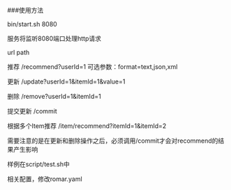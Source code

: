 ###使用方法

bin/start.sh 8080

服务将监听8080端口处理http请求

url path

推荐
/recommend?userId=1
可选参数：format=text,json,xml

更新
/update?userId=1&itemId=1&value=1

删除
/remove?userId=1&itemId=1

提交更新
/commit

根据多个Item推荐
/item/recommend?itemId=1&itemId=2

需要注意的是在更新和删除操作之后，必须调用/commit才会对recommend的结果产生影响


样例在script/test.sh中

相关配置，修改romar.yaml
